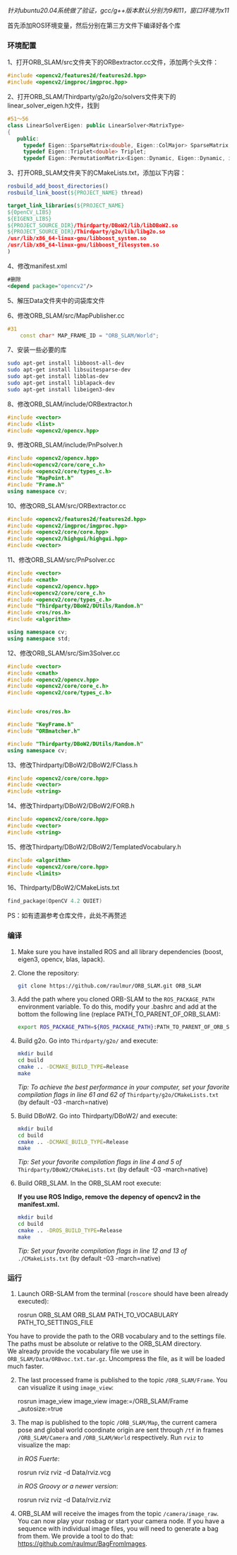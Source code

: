 *针对ubuntu20.04系统做了验证，gcc/g++版本默认分别为9和11，窗口环境为x11*

首先添加ROS环境变量，然后分别在第三方文件下编译好各个库

### 环境配置

1、打开ORB_SLAM/src文件夹下的ORBextractor.cc文件，添加两个头文件：

```cpp
#include <opencv2/features2d/features2d.hpp>
#include <opencv2/imgproc/imgproc.hpp>
```

2、打开ORB_SLAM/Thirdparty/g2o/g2o/solvers文件夹下的linear_solver_eigen.h文件，找到

```cpp
#51～56
class LinearSolverEigen: public LinearSolver<MatrixType>
{
   public:
     typedef Eigen::SparseMatrix<double, Eigen::ColMajor> SparseMatrix;
     typedef Eigen::Triplet<double> Triplet;
     typedef Eigen::PermutationMatrix<Eigen::Dynamic, Eigen::Dynamic, int> PermutationMatrix;
```

3、打开ORB_SLAM文件夹下的CMakeLists.txt，添加以下内容：

```cmake
rosbuild_add_boost_directories()
rosbuild_link_boost(${PROJECT_NAME} thread)

target_link_libraries(${PROJECT_NAME}
${OpenCV_LIBS}
${EIGEN3_LIBS}
${PROJECT_SOURCE_DIR}/Thirdparty/DBoW2/lib/libDBoW2.so
${PROJECT_SOURCE_DIR}/Thirdparty/g2o/lib/libg2o.so
/usr/lib/x86_64-linux-gnu/libboost_system.so
/usr/lib/x86_64-linux-gnu/libboost_filesystem.so
)
```

4、修改manifest.xml

```xml
#删除
<depend package="opencv2"/>
```

5、解压Data文件夹中的词袋库文件

6、修改ORB_SLAM/src/MapPublisher.cc

```cpp
#31
    const char* MAP_FRAME_ID = "ORB_SLAM/World";
```

7、安装一些必要的库

```bash
sudo apt-get install libboost-all-dev
sudo apt-get install libsuitesparse-dev
sudo apt-get install libblas-dev
sudo apt-get install liblapack-dev
sudo apt-get install libeigen3-dev
```

8、修改ORB_SLAM/include/ORBextractor.h

```cpp
#include <vector>
#include <list>
#include <opencv2/opencv.hpp>
```

9、修改ORB_SLAM/include/PnPsolver.h

```cpp
#include <opencv2/opencv.hpp>
#include<opencv2/core/core_c.h>
#include <opencv2/core/types_c.h>
#include "MapPoint.h"
#include "Frame.h"
using namespace cv;
```

10、修改ORB_SLAM/src/ORBextractor.cc

```cpp
#include <opencv2/features2d/features2d.hpp>
#include <opencv2/imgproc/imgproc.hpp>
#include <opencv2/core/core.hpp>
#include <opencv2/highgui/highgui.hpp>
#include <vector>
```

11、修改ORB_SLAM/src/PnPsolver.cc

```cpp
#include <vector>
#include <cmath>
#include <opencv2/opencv.hpp>
#include<opencv2/core/core_c.h>
#include <opencv2/core/types_c.h>
#include "Thirdparty/DBoW2/DUtils/Random.h"
#include <ros/ros.h>
#include <algorithm>

using namespace cv;
using namespace std;
```

12、修改ORB_SLAM/src/Sim3Solver.cc

```cpp
#include <vector>
#include <cmath>
#include <opencv2/opencv.hpp>
#include <opencv2/core/core_c.h>
#include <opencv2/core/types_c.h>


#include <ros/ros.h>

#include "KeyFrame.h"
#include "ORBmatcher.h"

#include "Thirdparty/DBoW2/DUtils/Random.h"
using namespace cv;
```

13、修改Thirdparty/DBoW2/DBoW2/FClass.h

```cpp
#include <opencv2/core/core.hpp>
#include <vector>
#include <string>
```

14、修改Thirdparty/DBoW2/DBoW2/FORB.h

```cpp
#include <opencv2/core/core.hpp>
#include <vector>
#include <string>
```

15、修改Thirdparty/DBoW2/DBoW2/TemplatedVocabulary.h

```cpp
#include <algorithm>
#include <opencv2/core/core.hpp>
#include <limits>
```

16、Thirdparty/DBoW2/CMakeLists.txt

```cpp
find_package(OpenCV 4.2 QUIET)
```

PS：如有遗漏参考仓库文件，此处不再赘述

### 编译

1. Make sure you have installed ROS and all library dependencies (boost, eigen3, opencv, blas, lapack).

2. Clone the repository:

   ```bash
   git clone https://github.com/raulmur/ORB_SLAM.git ORB_SLAM
   ```

3. Add the path where you cloned ORB-SLAM to the `ROS_PACKAGE_PATH` environment variable. To do this, modify your .bashrc and add at the bottom the following line (replace PATH_TO_PARENT_OF_ORB_SLAM):

   ```bash
   export ROS_PACKAGE_PATH=${ROS_PACKAGE_PATH}:PATH_TO_PARENT_OF_ORB_SLAM
   ```

4. Build g2o. Go into `Thirdparty/g2o/` and execute:

   ```bash
   mkdir build
   cd build
   cmake .. -DCMAKE_BUILD_TYPE=Release
   make 
   ```

   *Tip: To achieve the best performance in your computer, set your favorite compilation flags in line 61 and 62 of* `Thirdparty/g2o/CMakeLists.txt` 
   	  (by default -03 -march=native)

5. Build DBoW2. Go into Thirdparty/DBoW2/ and execute:

   ```bash
   mkdir build
   cd build
   cmake .. -DCMAKE_BUILD_TYPE=Release
   make  
   ```

   *Tip: Set your favorite compilation flags in line 4 and 5 of* `Thirdparty/DBoW2/CMakeLists.txt` (by default -03 -march=native)

6. Build ORB_SLAM. In the ORB_SLAM root execute:

   **If you use ROS Indigo, remove the depency of opencv2 in the manifest.xml.**

   ```bash
   mkdir build
   cd build
   cmake .. -DROS_BUILD_TYPE=Release
   make
   ```

   *Tip: Set your favorite compilation flags in line 12 and 13 of* `./CMakeLists.txt` (by default -03 -march=native)

### 运行

1. Launch ORB-SLAM from the terminal (`roscore` should have been already executed):

   	rosrun ORB_SLAM ORB_SLAM PATH_TO_VOCABULARY PATH_TO_SETTINGS_FILE

  You have to provide the path to the ORB vocabulary and to the settings file. The paths must be absolute or relative   to the ORB_SLAM directory.  
  We already provide the vocabulary file we use in `ORB_SLAM/Data/ORBvoc.txt.tar.gz`. Uncompress the file, as it will be loaded much faster.

2. The last processed frame is published to the topic `/ORB_SLAM/Frame`. You can visualize it using `image_view`:

   	rosrun image_view image_view image:=/ORB_SLAM/Frame _autosize:=true

3. The map is published to the topic `/ORB_SLAM/Map`, the current camera pose and global world coordinate origin are sent through `/tf` in frames `/ORB_SLAM/Camera` and `/ORB_SLAM/World` respectively.  Run `rviz` to visualize the map:

   *in ROS Fuerte*:

   	rosrun rviz rviz -d Data/rviz.vcg

   *in ROS Groovy or a newer version*:

   	rosrun rviz rviz -d Data/rviz.rviz

4. ORB_SLAM will receive the images from the topic `/camera/image_raw`. You can now play your rosbag or start your camera node. 
   If you have a sequence with individual image files, you will need to generate a bag from them. We provide a tool to do that: https://github.com/raulmur/BagFromImages.

